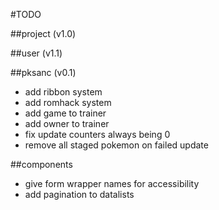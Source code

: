 #TODO

##project (v1.0)

##user (v1.1)

##pksanc (v0.1)
- add ribbon system
- add romhack system
- add game to trainer
- add owner to trainer
- fix update counters always being 0
- remove all staged pokemon on failed update

##components
- give form wrapper names for accessibility
- add pagination to datalists
